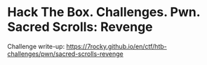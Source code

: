 # Hack The Box. Challenges. Pwn. Sacred Scrolls: Revenge

Challenge write-up: https://7rocky.github.io/en/ctf/htb-challenges/pwn/sacred-scrolls-revenge

